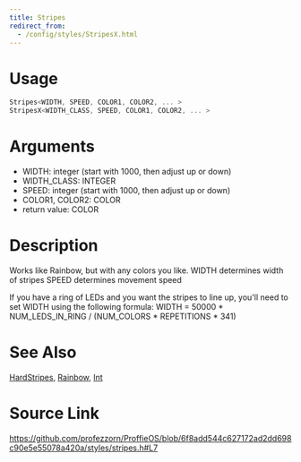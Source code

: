 ```yaml
---
title: Stripes
redirect_from:
  - /config/styles/StripesX.html
---
```


# Usage
```cpp
Stripes<WIDTH, SPEED, COLOR1, COLOR2, ... >
StripesX<WIDTH_CLASS, SPEED, COLOR1, COLOR2, ... >
```

# Arguments
 * WIDTH: integer (start with 1000, then adjust up or down)
 * WIDTH_CLASS: INTEGER
 * SPEED: integer  (start with 1000, then adjust up or down)
 * COLOR1, COLOR2: COLOR
 * return value: COLOR

# Description
Works like Rainbow, but with any colors you like.
WIDTH determines width of stripes
SPEED determines movement speed

If you have a ring of LEDs and you want the stripes to line up,
you'll need to set WIDTH using the following formula:
WIDTH = 50000 * NUM_LEDS_IN_RING / (NUM_COLORS * REPETITIONS * 341)

# See Also
[HardStripes](/config/styles/HardStripes.html), [Rainbow](/config/styles/Rainbow.html), [Int](/config/functions/Int.html)

# Source Link
https://github.com/profezzorn/ProffieOS/blob/6f8add544c627172ad2dd698c90e5e55078a420a/styles/stripes.h#L7
